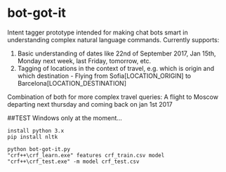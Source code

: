 # bot-got-it
Intent tagger prototype intended for making chat bots smart in understanding complex natural language commands. Currently supports:

1. Basic understanding of dates like 22nd of September 2017, Jan 15th, Monday next week, last Friday, tomorrow, etc.
2. Tagging of locations in the context of travel, e.g. which is origin and which destination - Flying from Sofia[LOCATION_ORIGIN] to Barcelona[LOCATION_DESTINATION]

Combination of both for more complex travel queries: A flight to Moscow departing next thursday and coming back on jan 1st 2017

##TEST
Windows only at the moment...
```
install python 3.x
pip install nltk

python bot-got-it.py
"crf++\crf_learn.exe" features crf_train.csv model
"crf++\crf_test.exe" -m model crf_test.csv
```

